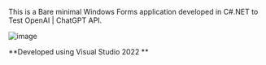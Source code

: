 This is a Bare minimal Windows Forms application developed in C#.NET to Test OpenAI | ChatGPT API. 

![image](https://github.com/user-attachments/assets/8737247d-84a1-41d5-b540-7aa1be2ea45c)

**Developed using Visual Studio 2022
**
